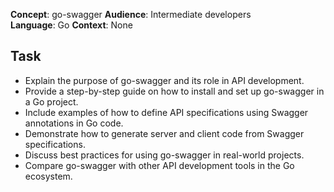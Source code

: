 **Concept**: go-swagger
**Audience**: Intermediate developers  
**Language**: Go
**Context**: None

## Task
- Explain the purpose of go-swagger and its role in API development.
- Provide a step-by-step guide on how to install and set up go-swagger in a Go project.
- Include examples of how to define API specifications using Swagger annotations in Go code.
- Demonstrate how to generate server and client code from Swagger specifications.
- Discuss best practices for using go-swagger in real-world projects.
- Compare go-swagger with other API development tools in the Go ecosystem.
